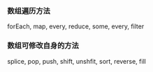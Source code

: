 ### 数组遍历方法
forEach, map, every, reduce, some, every, filter

### 数组可修改自身的方法
splice, pop, push, shift, unshfit, sort, reverse, fill
